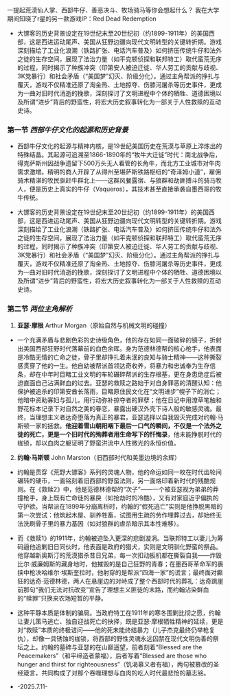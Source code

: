 一提起荒漠仙人掌、西部牛仔、善恶决斗、牧场骑马等你会想起什么？
我在大学期间知晓了r星的另一款游戏IP：Red Dead Redemption 

- 大镖客的历史背景设定在19世纪末至20世纪初（约1899-1911年）的美国西部，这是西进运动尾声、美国从狂野边疆向现代文明转型的关键转折期。游戏深刻描绘了工业化浪潮（铁路扩张、电话汽车普及）如何挤压传统牛仔和法外之徒的生存空间，展现了法治力量（如平克顿侦探和联邦特工）取代蛮荒无序的过程，同时揭示了种族冲突（印第安人被迫迁徙、华人劳工的贡献与歧视、3K党暴行）和社会矛盾（“美国梦”幻灭、阶级分化）。通过主角帮派的挣扎与覆灭，游戏不仅精准还原了淘金热、土地掠夺、伤膝河屠杀等历史事件，更成为一曲对旧时代消逝的挽歌，深刻探讨了文明进程中个体的牺牲、道德困境以及所谓“进步”背后的野蛮性，将宏大历史叙事转化为一部关于人性救赎的互动史诗。

### 第一节 _西部牛仔文化的起源和历史背景_
- 西部牛仔文化的起源与精神内核，是19世纪美国历史在荒漠与草原上淬炼出的特殊结晶。其起源可追溯至1866-1890年的“牧牛大迁徙”时代：南北战争后，得克萨斯州因战争遗留下500万头无人看管的长角牛，而北方工业城市对牛肉需求激增。精明的商人开辟了从得州至堪萨斯铁路枢纽的“奇泽姆小道”，雇佣骑术精湛的牧民驱赶牛群北上——这群风餐露宿、与狼群和劫匪搏斗的骑马牧人，便是历史上真实的牛仔（Vaqueros），其技术甚至直接承袭自墨西哥的牧牛传统。

- 大镖客的历史背景设定在19世纪末至20世纪初（约1899-1911年）的美国西部，这是西进运动尾声、美国从狂野边疆向现代文明转型的关键转折期。游戏深刻描绘了工业化浪潮（铁路扩张、电话汽车普及）如何挤压传统牛仔和法外之徒的生存空间，展现了法治力量（如平克顿侦探和联邦特工）取代蛮荒无序的过程，同时揭示了种族冲突（印第安人被迫迁徙、华人劳工的贡献与歧视、3K党暴行）和社会矛盾（“美国梦”幻灭、阶级分化）。通过主角帮派的挣扎与覆灭，游戏不仅精准还原了淘金热、土地掠夺、伤膝河屠杀等历史事件，更成为一曲对旧时代消逝的挽歌，深刻探讨了文明进程中个体的牺牲、道德困境以及所谓“进步”背后的野蛮性，将宏大历史叙事转化为一部关于人性救赎的互动史诗。

###  第二节 _两位主角解析_

1.  **亚瑟·摩根** Arthur Morgan（原始自然与机械文明的碰撞）

- 一个充满矛盾与悲剧色彩的史诗级角色，他的存在如同一面破碎的镜子，折射出美国西部狂野时代落幕前的血色余晖。身为范德林德帮的核心枪手，他表面是冷酷无情的亡命之徒，骨子里却挣扎着未泯的良知与骑士精神——这种撕裂感贯穿了他的一生。他自幼被帮派首领达奇收养，将暴力和忠诚奉为生存信条，却在中年时目睹工业文明的车轮碾碎帮派的生存根基，更在身患绝症后被迫直面自己沾满鲜血的过去。亚瑟的救赎之路始于对自身罪恶的清醒认知：他保护被追杀的印第安酋长落雨，目睹原住民文化在“文明进步”幌子下的消亡；他暗中资助寡妇与孤儿，用行动弥补掠夺者的罪孽；他在日记中用潦草笔触和野花标本记录下对自然之美的眷恋，暴露出硬汉外壳下诗人般的敏感灵魂。最终，当理想主义者达奇堕落为真正的暴君，亚瑟选择以自我毁灭完成对约翰·马斯顿一家的拯救。**他迎着雪山朝阳咽下最后一口气的瞬间，不仅是一个法外之徒的死亡，更是一个旧时代的殉葬者用生命写下的忏悔录**，他未能挣脱时代的枷锁，却以血肉之躯证明了野蛮洪流中人性微光的永恒价值。

2.   **约翰·马斯顿** John Marston（旧西部时代和美墨边境的余辉）

- 约翰是贯穿《荒野大镖客》系列的灵魂人物，他的命运如同一枚在时代齿轮间碾转的硬币，一面铭刻着旧西部的野蛮法则，另一面烙印着新时代的残酷规则。在《救赎2》中，他是范德林德帮的“次子”——一个被亚瑟视为弟弟的莽撞枪手，身上既有亡命徒的暴戾（如抢劫时的冷酷），又有对家庭近乎偏执的守护欲。当帮派在1899年分崩离析时，约翰的“假死逃亡”实则是他挣脱黑暗的第一次尝试：他筑起木屋、驯养牲畜，试图用生疏的劳作埋葬过去，却始终无法洗刷骨子里的暴力基因（如对狼群的虐杀暗示其本性难移）。
- 而《救赎1》的1911年，约翰被迫坠入更深的悲剧漩涡。当联邦特工以妻儿为筹码逼他追剿旧日同伙时，他表面是政府的猎犬，实则是文明驯化野蛮的祭品。他穿越新奥斯汀的荒漠猎杀昔日兄弟，每一次扣动扳机都在撕裂自我——炸毁比尔·威廉姆斯的藏身地时，他摧毁的是自己狂野的青春；在墨西哥革命军的裹挟中枪决哈维尔·埃斯奎拉时，他射穿的是帮派“四海一家”的谎言；最终面对癫狂的达奇·范德林德，两人在悬崖边的对峙成了整个西部时代的葬礼：达奇跳崖前那句“我们无法对抗改变”宣告了理想主义匪徒的末路，而约翰沾染鲜血的“赎罪”只换来农场短暂的平静。
- 这种平静本质是体制的骗局。当政府特工在1911年的寒冬围剿比彻之愿，约翰让妻儿策马逃亡、独自迎战死亡的抉择，既是亚瑟·摩根牺牲精神的延续，更是对“救赎”本质的终极诘问——他的死未能终结暴力（儿子杰克最终仍举枪复仇），却像一具锈蚀的枷锁，将西部的野性灵魂永远囚禁在现代文明伪善的祭坛之上。约翰的墓碑与亚瑟的在山巅遥望，前者刻着“Blessed are the Peacemakers”（和平缔造者蒙福），后者写着“Blessed are those who hunger and thirst for righteousness”（饥渴慕义者有福），两句被篡改的圣经箴言，共同构成了对那个吞噬理想与血肉的吃人时代最悲怆的墓志铭。

- -2025.7.11-